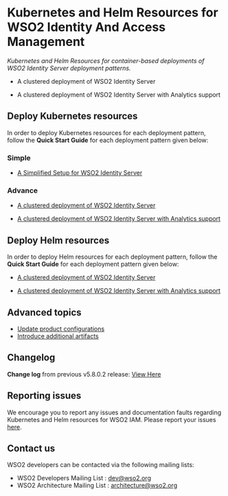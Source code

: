 # Kubernetes and Helm Resources for WSO2 Identity And Access Management

*Kubernetes and Helm Resources for container-based deployments of WSO2 Identity Server deployment patterns.*

* A clustered deployment of WSO2 Identity Server

* A clustered deployment of WSO2 Identity Server with Analytics support

## Deploy Kubernetes resources

In order to deploy Kubernetes resources for each deployment pattern, follow the **Quick Start Guide** for each deployment pattern
given below:

### Simple

* [A Simplified Setup for  WSO2 Identity Server](simple/single-script/README.md)

### Advance

* [A clustered deployment of WSO2 Identity Server](advanced/is/README.md)

* [A clustered deployment of WSO2 Identity Server with Analytics support](advanced/is-with-analytics/README.md)

## Deploy Helm resources

In order to deploy Helm resources for each deployment pattern, follow the **Quick Start Guide** for each deployment pattern
given below:

* [A clustered deployment of WSO2 Identity Server](advanced/helm/is/README.md)

* [A clustered deployment of WSO2 Identity Server with Analytics support](advanced/helm/is-with-analytics/README.md)

## Advanced topics

* [Update product configurations](advanced/ManageConfigurations.md)
* [Introduce additional artifacts](advanced/ManageArtifacts.md)

## Changelog

**Change log** from previous v5.8.0.2 release: [View Here](CHANGELOG.md)

## Reporting issues

We encourage you to report any issues and documentation faults regarding Kubernetes and Helm resources
for WSO2 IAM. Please report your issues [here](https://github.com/wso2/kubernetes-is/issues).

## Contact us

WSO2 developers can be contacted via the following mailing lists:

* WSO2 Developers Mailing List : [dev@wso2.org](mailto:dev@wso2.org)
* WSO2 Architecture Mailing List : [architecture@wso2.org](mailto:architecture@wso2.org)
